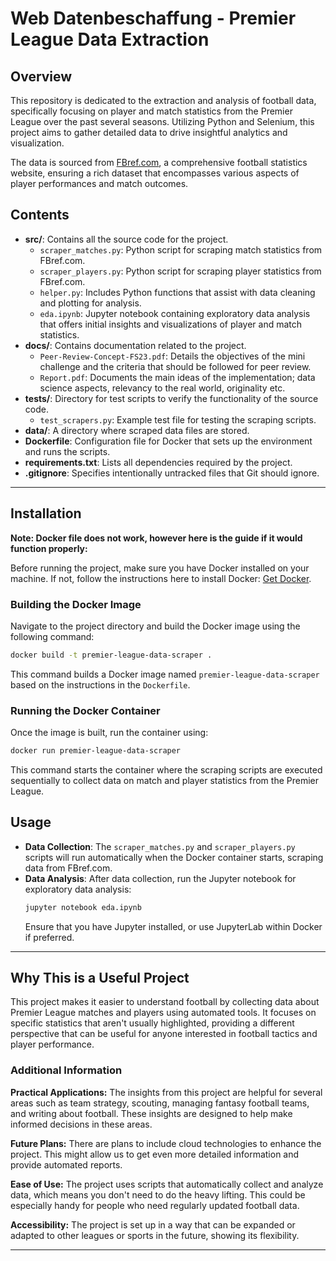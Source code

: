 # Web Datenbeschaffung - Premier League Data Extraction

## Overview
This repository is dedicated to the extraction and analysis of football data, specifically focusing on player and match statistics from the Premier League over the past several seasons. Utilizing Python and Selenium, this project aims to gather detailed data to drive insightful analytics and visualization.

The data is sourced from [FBref.com](https://fbref.com), a comprehensive football statistics website, ensuring a rich dataset that encompasses various aspects of player performances and match outcomes.

## Contents
- **src/**: Contains all the source code for the project.
  - `scraper_matches.py`: Python script for scraping match statistics from FBref.com.
  - `scraper_players.py`: Python script for scraping player statistics from FBref.com.
  - `helper.py`: Includes Python functions that assist with data cleaning and plotting for analysis.
  - `eda.ipynb`: Jupyter notebook containing exploratory data analysis that offers initial insights and visualizations of player and match statistics.
- **docs/**: Contains documentation related to the project.
  - `Peer-Review-Concept-FS23.pdf`: Details the objectives of the mini challenge and the criteria that should be followed for peer review.
  - `Report.pdf`: Documents the main ideas of the implementation; data science aspects, relevancy to the real world, originality etc.
- **tests/**: Directory for test scripts to verify the functionality of the source code.
  - `test_scrapers.py`: Example test file for testing the scraping scripts.
- **data/**: A directory where scraped data files are stored.
- **Dockerfile**: Configuration file for Docker that sets up the environment and runs the scripts.
- **requirements.txt**: Lists all dependencies required by the project.
- **.gitignore**: Specifies intentionally untracked files that Git should ignore.

---

## Installation
**Note: Docker file does not work, however here is the guide if it would function properly:**

Before running the project, make sure you have Docker installed on your machine. If not, follow the instructions here to install Docker: [Get Docker](https://docs.docker.com/get-docker/).

### Building the Docker Image
Navigate to the project directory and build the Docker image using the following command:
```bash
docker build -t premier-league-data-scraper .
```
This command builds a Docker image named `premier-league-data-scraper` based on the instructions in the `Dockerfile`.

### Running the Docker Container
Once the image is built, run the container using:
```bash
docker run premier-league-data-scraper
```
This command starts the container where the scraping scripts are executed sequentially to collect data on match and player statistics from the Premier League.

## Usage
- **Data Collection**: The `scraper_matches.py` and `scraper_players.py` scripts will run automatically when the Docker container starts, scraping data from FBref.com.
- **Data Analysis**: After data collection, run the Jupyter notebook for exploratory data analysis:
  ```bash
  jupyter notebook eda.ipynb
  ```
  Ensure that you have Jupyter installed, or use JupyterLab within Docker if preferred.
  
---

## Why This is a Useful Project

This project makes it easier to understand football by collecting data about Premier League matches and players using automated tools. It focuses on specific statistics that aren't usually highlighted, providing a different perspective that can be useful for anyone interested in football tactics and player performance.

### Additional Information

**Practical Applications:** The insights from this project are helpful for several areas such as team strategy, scouting, managing fantasy football teams, and writing about football. These insights are designed to help make informed decisions in these areas.

**Future Plans:** There are plans to include cloud technologies to enhance the project. This might allow us to get even more detailed information and provide automated reports.

**Ease of Use:** The project uses scripts that automatically collect and analyze data, which means you don't need to do the heavy lifting. This could be especially handy for people who need regularly updated football data.

**Accessibility:** The project is set up in a way that can be expanded or adapted to other leagues or sports in the future, showing its flexibility.

---
